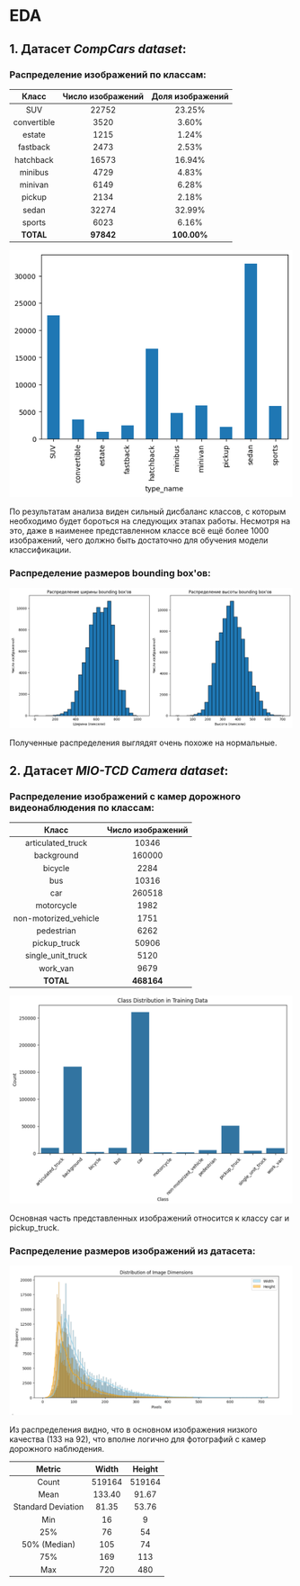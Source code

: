# EDA

## 1. Датасет _CompCars dataset_:

### Распределение изображений по классам:
|    Класс    | Число изображений | Доля изображений |
|:-----------:|:-----------------:|:----------------:|
|     SUV     |       22752       |      23.25%      |
| convertible |       3520        |      3.60%       |
|   estate    |       1215        |      1.24%       |
|  fastback   |       2473        |      2.53%       |
|  hatchback  |       16573       |      16.94%      |
|   minibus   |       4729        |      4.83%       |
|   minivan   |       6149        |      6.28%       |
|   pickup    |       2134        |      2.18%       |
|    sedan    |       32274       |      32.99%      |
|   sports    |       6023        |      6.16%       |
|  **TOTAL**  |     **97842**     |   **100.00%**    |

![Распределение автомобилей по типам кузова](EDA/counts_nikolay.png)

По результатам анализа виден сильный дисбаланс классов, с которым необходимо будет бороться на следующих этапах работы.
Несмотря на это, даже в наименее представленном классе всё ещё более 1000 изображений,
чего должно быть достаточно для обучения модели классификации.

### Распределение размеров bounding box'ов:
![Распределение изображений по размерам bounding box'ов](EDA/sizes_nikolay.png)

Полученные распределения выглядят очень похоже на нормальные.

## 2. Датасет _MIO-TCD Camera dataset_:

### Распределение изображений с камер дорожного видеонаблюдения по классам:
|         Класс         | Число изображений |
|:---------------------:|:-----------------:|
|   articulated_truck   |       10346       |
|      background       |      160000       |
|       bicycle	        |       2284        |
|          bus          |       10316       | 
|          car          |      260518       |
|      motorcycle       |       1982        |
| non-motorized_vehicle |       1751        |
|      pedestrian       |       6262        |
|     pickup_truck      |       50906       |
|   single_unit_truck   |       5120        |
|       work_van        |       9679        |
|       **TOTAL**       |    **468164**     |

![Распределение изображений по классам](https://github.com/makarles/images/blob/main/class_dis.png)

Основная часть представленных изображений относится к классу car и pickup_truck. 

### Распределение размеров изображений из датасета:
![Распределение изображений по размерам bounding box'ов](https://github.com/makarles/images/blob/main/size_dis.png)

Из распределения видно, что в основном изображения низкого качества (133 на 92),
что вполне логично для фотографий с камер дорожного наблюдения. 

|       Metric       | 	Width | Height |
|:------------------:|:------:|:------:|
|       Count        | 519164 | 519164 |
|        Mean        | 133.40 | 91.67  |
| Standard Deviation | 	81.35 | 53.76  |
|        Min         |   16   |   9    |
|        25%         |   76   |   54   |
|    50% (Median)    |  105   |   74   |
|        75%         |  169   |  113   |
|        Max         |  720   |  480   |
